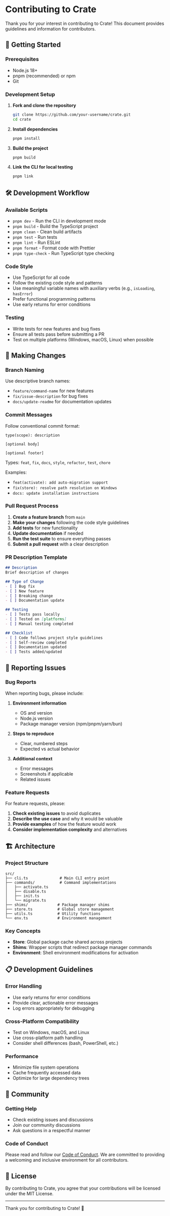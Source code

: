# Contributing to Crate

Thank you for your interest in contributing to Crate! This document provides guidelines and information for contributors.

## 🚀 Getting Started

### Prerequisites

- Node.js 18+ 
- pnpm (recommended) or npm
- Git

### Development Setup

1. **Fork and clone the repository**
   ```bash
   git clone https://github.com/your-username/crate.git
   cd crate
   ```

2. **Install dependencies**
   ```bash
   pnpm install
   ```

3. **Build the project**
   ```bash
   pnpm build
   ```

4. **Link the CLI for local testing**
   ```bash
   pnpm link
   ```

## 🛠 Development Workflow

### Available Scripts

- `pnpm dev` - Run the CLI in development mode
- `pnpm build` - Build the TypeScript project
- `pnpm clean` - Clean build artifacts
- `pnpm test` - Run tests
- `pnpm lint` - Run ESLint
- `pnpm format` - Format code with Prettier
- `pnpm type-check` - Run TypeScript type checking

### Code Style

- Use TypeScript for all code
- Follow the existing code style and patterns
- Use meaningful variable names with auxiliary verbs (e.g., `isLoading`, `hasError`)
- Prefer functional programming patterns
- Use early returns for error conditions

### Testing

- Write tests for new features and bug fixes
- Ensure all tests pass before submitting a PR
- Test on multiple platforms (Windows, macOS, Linux) when possible

## 📝 Making Changes

### Branch Naming

Use descriptive branch names:
- `feature/command-name` for new features
- `fix/issue-description` for bug fixes
- `docs/update-readme` for documentation updates

### Commit Messages

Follow conventional commit format:
```
type(scope): description

[optional body]

[optional footer]
```

Types: `feat`, `fix`, `docs`, `style`, `refactor`, `test`, `chore`

Examples:
- `feat(activate): add auto-migration support`
- `fix(store): resolve path resolution on Windows`
- `docs: update installation instructions`

### Pull Request Process

1. **Create a feature branch** from `main`
2. **Make your changes** following the code style guidelines
3. **Add tests** for new functionality
4. **Update documentation** if needed
5. **Run the test suite** to ensure everything passes
6. **Submit a pull request** with a clear description

### PR Description Template

```markdown
## Description
Brief description of changes

## Type of Change
- [ ] Bug fix
- [ ] New feature
- [ ] Breaking change
- [ ] Documentation update

## Testing
- [ ] Tests pass locally
- [ ] Tested on [platforms]
- [ ] Manual testing completed

## Checklist
- [ ] Code follows project style guidelines
- [ ] Self-review completed
- [ ] Documentation updated
- [ ] Tests added/updated
```

## 🐛 Reporting Issues

### Bug Reports

When reporting bugs, please include:

1. **Environment information**
   - OS and version
   - Node.js version
   - Package manager version (npm/pnpm/yarn/bun)

2. **Steps to reproduce**
   - Clear, numbered steps
   - Expected vs actual behavior

3. **Additional context**
   - Error messages
   - Screenshots if applicable
   - Related issues

### Feature Requests

For feature requests, please:

1. **Check existing issues** to avoid duplicates
2. **Describe the use case** and why it would be valuable
3. **Provide examples** of how the feature would work
4. **Consider implementation complexity** and alternatives

## 🏗 Architecture

### Project Structure

```
src/
├── cli.ts              # Main CLI entry point
├── commands/           # Command implementations
│   ├── activate.ts
│   ├── disable.ts
│   ├── init.ts
│   └── migrate.ts
├── shims/             # Package manager shims
├── store.ts           # Global store management
├── utils.ts           # Utility functions
└── env.ts             # Environment management
```

### Key Concepts

- **Store**: Global package cache shared across projects
- **Shims**: Wrapper scripts that redirect package manager commands
- **Environment**: Shell environment modifications for activation

## 📋 Development Guidelines

### Error Handling

- Use early returns for error conditions
- Provide clear, actionable error messages
- Log errors appropriately for debugging

### Cross-Platform Compatibility

- Test on Windows, macOS, and Linux
- Use cross-platform path handling
- Consider shell differences (bash, PowerShell, etc.)

### Performance

- Minimize file system operations
- Cache frequently accessed data
- Optimize for large dependency trees

## 🤝 Community

### Getting Help

- Check existing issues and discussions
- Join our community discussions
- Ask questions in a respectful manner

### Code of Conduct

Please read and follow our [Code of Conduct](CODE_OF_CONDUCT.md). We are committed to providing a welcoming and inclusive environment for all contributors.

## 📄 License

By contributing to Crate, you agree that your contributions will be licensed under the MIT License.

---

Thank you for contributing to Crate! 🎉
